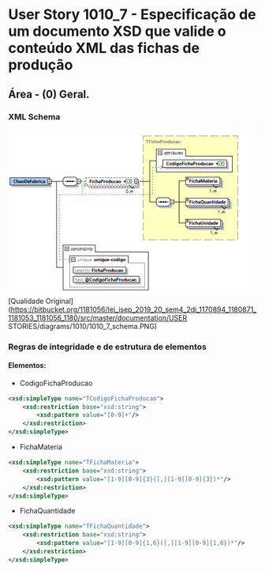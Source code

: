 # User Story 1010_7 - Especificação de um documento XSD que valide o conteúdo XML das fichas de produção

## Área - (0) Geral.

### XML Schema
![](../../../diagrams/1010/1010_7_schema.PNG)
[Qualidade Original](https://bitbucket.org/1181056/lei_isep_2019_20_sem4_2di_1170894_1180871_1181053_1181056_1180/src/master/documentation/USER STORIES/diagrams/1010/1010_7_schema.PNG)



### Regras de integridade e de estrutura de elementos

#### Elementos:

- CodigoFichaProducao

```xml
<xsd:simpleType name="TCodigoFichaProducao">
	<xsd:restriction base="xsd:string">
		<xsd:pattern value="[0-9]+"/>
	</xsd:restriction>
</xsd:simpleType>
```

- FichaMateria

```xml
<xsd:simpleType name="TFichaMateria">
	<xsd:restriction base="xsd:string">
		<xsd:pattern value="[1-9][0-9]{3}([,][1-9][0-9]{3})*"/>
	</xsd:restriction>
</xsd:simpleType>
```

- FichaQuantidade

```xml
<xsd:simpleType name="TFichaQuantidade">
	<xsd:restriction base="xsd:string">
		<xsd:pattern value="[1-9][0-9]{1,6}([,][1-9][0-9]{1,6})*"/>
	</xsd:restriction>
</xsd:simpleType>
```